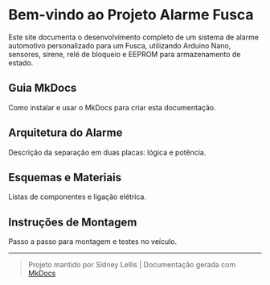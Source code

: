 # Bem-vindo ao Projeto Alarme Fusca

Este site documenta o desenvolvimento completo de um sistema de alarme automotivo personalizado para um Fusca, utilizando Arduino Nano, sensores, sirene, relé de bloqueio e EEPROM para armazenamento de estado.

## Guia MkDocs
Como instalar e usar o MkDocs para criar esta documentação.

## Arquitetura do Alarme
Descrição da separação em duas placas: lógica e potência.

## Esquemas e Materiais
Listas de componentes e ligação elétrica.

## Instruções de Montagem
Passo a passo para montagem e testes no veículo.

---

> Projeto mantido por Sidney Lellis | Documentação gerada com [MkDocs](https://www.mkdocs.org)
